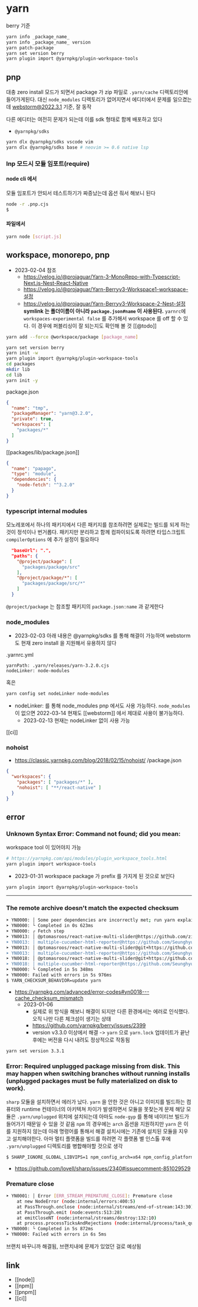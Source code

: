 # yarn

berry 기준

```sh
yarn info _package_name_
yarn info _package_name_ version
yarn patch-package
yarn set version berry
yarn plugin import @yarnpkg/plugin-workspace-tools
```
## pnp
대충 zero install 모드가 되면서 package 가 zip 파일로 `.yarn/cache` 디렉토리안에 들어가게된다.
대신 `node_modules` 디렉토리가 없어지면서 에디터에서 문제를 일으켰는데 webstorm@2022.3.1 기준, 잘 동작

다른 에디터는 여전히 문제가 되는데 이를 sdk 형태로 함께 배포하고 있다
- `@yarnpkg/sdks`

```sh 
yarn dlx @yarnpkg/sdks vscode vim
yarn dlx @yarnpkg/sdks base # neovim >= 0.6 native lsp
```
### lnp 모드시 모듈 임포트(require)
#### node cli 에서 
모듈 임포트가 안되서 테스트하기가 짜증났는데 옵션 줘서 해보니 된다
```sh 
node -r .pnp.cjs
$
```
#### 파일에서
```sh 
yarn node [script.js]
```
## workspace, monorepo, pnp
- 2023-02-04 참조
  + https://velog.io/@projaguar/Yarn-3-MonoRepo-with-Typescript-Next.js-Nest-React-Native
  + https://velog.io/@projaguar/Yarn-Berryv3-Workspace1-workspace-설정
  + https://velog.io/@projaguar/Yarn-Berryv3-Workspace-2-Nest-설정
**symlink 는 폴더이름이 아니라 `package.json#name` 이 사용된다.**
`yarnrc`에 `workspaces-experimental false` 를 추가해서 workspace 를 off 할 수 있다.
이 경우에 퍼블리싱이 잘 되는지도 확인해 볼 것 [[@todo]]

```sh
yarn add --force @workspace/package [package_name]
```

```sh
yarn set version berry
yarn init -w
yarn plugin import @yarnpkg/plugin-workspace-tools
cd packages
mkdir lib
cd lib
yarn init -y
```
package.json
```json
{
  "name": "tmp",
  "packageManager": "yarn@3.2.0",
  "private": true,
  "workspaces": [
    "packages/*"
  ]
}
```
[[packages/lib/package.json]]
```json
{
  "name": "papago",
  "type": "module",
  "dependencies": {
    "node-fetch": "^3.2.0"
  }
}
```

### typescript internal modules
모노레포에서 하나의 패키지에서 다른 패키지를 참조하려면 실제로는 빌드를 되게 하는 것이 정석이나 번거롭다.
패키지만 분리하고 함께 컴파이되도록 하려면 타입스크립트 `compilerOptions` 에 추가 설정이 필요하다

```json
  "baseUrl": ".",
  "paths": {
    "@project/package": [
      "packages/package/src"
    ],
    "@project/package/*": [
      "packages/package/src/*"
    ]
  }
```
`@project/package` 는 참조할 패키지의 `package.json:name` 과 같게한다

### node_modules
+ 2023-02-03
  아래 내용은 @yarnpkg/sdks 를 통해 해결이 가능하며 webstorm 도 현재 zero install 을 지원해서 유용하지 않다
  
.yarnrc.yml
```text
yarnPath: .yarn/releases/yarn-3.2.0.cjs
nodeLinker: node-modules
```
혹은
```sh
yarn config set nodeLinker node-modules
```
- nodeLinker: 를 통해 node_modules pnp 에서도 사용 가능하다.
`node_modules` 이 없으면 2022-03-14 현재도 [[webstorm]] 에서 제대로 사용이 불가능하다.
  + 2023-02-13 현재는 nodeLinker 없이 사용 가능 
  
[[ci]]


### nohoist
- https://classic.yarnpkg.com/blog/2018/02/15/nohoist/
/package.json
```json
{
  "workspaces": {
    "packages": [ "packages/*" ],
    "nohoist": [ "**/react-native" ]
  }
}
```

## error
### Unknown Syntax Error: Command not found; did you mean:
workspace tool 이 있어야지 가능
```sh
# https://yarnpkg.com/api/modules/plugin_workspace_tools.html
yarn plugin import workspace-tools
```
+ 2023-01-31 workspace package 가 prefix 를 가지게 된 것으로 보인다
```sh 
yarn plugin import @yarnpkg/plugin-workspace-tools
```
---
### The remote archive doesn't match the expected checksum
```sh
➤ YN0000: │ Some peer dependencies are incorrectly met; run yarn explain peer-requirements <hash> for details, where <hash> is the six-letter p-prefixed code
➤ YN0000: └ Completed in 0s 623ms
➤ YN0000: ┌ Fetch step
➤ YN0013: │ @ptomasroos/react-native-multi-slider@https://github.com/zigbang/react-native-multi-slider.git#commit=22a0d52e2edb40edb552c4e010cd629bc2e68e9c can't be found in the cache and will be fetched from GitHub
➤ YN0013: │ multiple-cucumber-html-reporter@https://github.com/Seunghyum/multiple-cucumber-html-reporter.git#commit=e03908f469aa694900da40597ea31a9a0ca3d86f can't be found in the cache and will be fetched from GitHub
➤ YN0013: │ @ptomasroos/react-native-multi-slider@git+https://github.com/zigbang/react-native-multi-slider.git#commit=22a0d52e2edb40edb552c4e010cd629bc2e68e9c can't be found in the cache and will be fetched from the remote r
➤ YN0013: │ multiple-cucumber-html-reporter@https://github.com/Seunghyum/multiple-cucumber-html-reporter.git#commit=e03908f469aa694900da40597ea31a9a0ca3d86f can't be found in the cache and will be fetched from the remote rep
➤ YN0018: │ @ptomasroos/react-native-multi-slider@git+https://github.com/zigbang/react-native-multi-slider.git#commit=22a0d52e2edb40edb552c4e010cd629bc2e68e9c: The remote archive doesn't match the expected checksum
➤ YN0018: │ multiple-cucumber-html-reporter@https://github.com/Seunghyum/multiple-cucumber-html-reporter.git#commit=e03908f469aa694900da40597ea31a9a0ca3d86f: The remote archive doesn't match the expected checksum
➤ YN0000: └ Completed in 5s 348ms
➤ YN0000: Failed with errors in 5s 976ms
$ YARN_CHECKSUM_BEHAVIOR=update yarn 
```
- https://yarnpkg.com/advanced/error-codes#yn0018---cache_checksum_mismatch
  + 2023-01-06
    - 실제로 위 방식을 해보니 해결이 되지만 다른 환경에서는 에러로 인식했다. 오직 나만 다른 체크섬이 생기는 상태
    - https://github.com/yarnpkg/berry/issues/2399
    - version v3.3.0 이상에서 해결 -> `yarn` 으로 `yarn.lock` 업데이트가 끝난 후에는 버전을 다시 내려도 정상적으로 작동됨
```sh 
yarn set version 3.3.1
```
### Error: Required unplugged package missing from disk. This may happen when switching branches without running installs (unplugged packages must be fully materialized on disk to work).
`sharp` 모듈을 설치하면서 에러가 났다. `yarn` 을 안한 것은 아니고 이미지를 빌드하는 컴퓨터와 runtime 컨테이너의 아키텍쳐 차이가 발생하면서 모듈을 못찾는게 문제
해당 모듈은 `.yarn/unplugged` 위치에 설치되는데 아마도 `node-gyp` 를 통해 네이티브 빌드가 들어가기 때문일 수 있을 것 같음
`npm` 의 경우에는 `arch` 옵션을 지원하지만 `yarn` 은 이를 지원하지 않는데 아래 명령어를 통해서 해결
설치시에는 기존에 설치된 모듈을 지우고 설치해야한다. 아마 멀티 플랫폼을 빌드를 하려면 각 플랫폼 별 인스톨 후에 `.yarn/unplugged` 디렉토리를 병합해야할 것으로 생각

```sh 
$ SHARP_IGNORE_GLOBAL_LIBVIPS=1 npm_config_arch=x64 npm_config_platform=linux yarn add sharp
```
  + https://github.com/lovell/sharp/issues/2340#issuecomment-851029529
### Premature close
```sh 
➤ YN0001: │ Error [ERR_STREAM_PREMATURE_CLOSE]: Premature close
    at new NodeError (node:internal/errors:400:5)
    at PassThrough.onclose (node:internal/streams/end-of-stream:143:30)
    at PassThrough.emit (node:events:513:28)
    at emitCloseNT (node:internal/streams/destroy:132:10)
    at process.processTicksAndRejections (node:internal/process/task_queues:81:21)
➤ YN0000: └ Completed in 5s 872ms
➤ YN0000: Failed with errors in 6s 5ms
```
브랜치 바꾸니까 해결됨, 브랜치내에 문제가 있었던 걸로 예상됨

## link
- [[node]]
- [[npm]]
- [[pnpm]]
- [[ci]]
